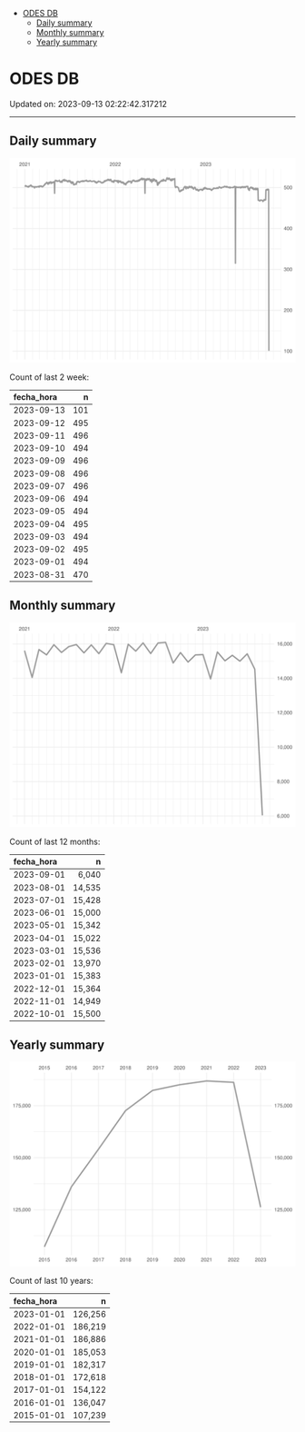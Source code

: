 
  - [ODES DB](#odes-db)
      - [Daily summary](#daily-summary)
      - [Monthly summary](#monthly-summary)
      - [Yearly summary](#yearly-summary)

# ODES DB

Updated on: 2023-09-13 02:22:42.317212

-----

## Daily summary

![](figures/unnamed-chunk-2-1.svg)<!-- -->

Count of last 2 week:

| fecha\_hora |   n |
| :---------- | --: |
| 2023-09-13  | 101 |
| 2023-09-12  | 495 |
| 2023-09-11  | 496 |
| 2023-09-10  | 494 |
| 2023-09-09  | 496 |
| 2023-09-08  | 496 |
| 2023-09-07  | 496 |
| 2023-09-06  | 494 |
| 2023-09-05  | 494 |
| 2023-09-04  | 495 |
| 2023-09-03  | 494 |
| 2023-09-02  | 495 |
| 2023-09-01  | 494 |
| 2023-08-31  | 470 |

## Monthly summary

![](figures/unnamed-chunk-4-1.svg)<!-- -->

Count of last 12 months:

| fecha\_hora |      n |
| :---------- | -----: |
| 2023-09-01  |  6,040 |
| 2023-08-01  | 14,535 |
| 2023-07-01  | 15,428 |
| 2023-06-01  | 15,000 |
| 2023-05-01  | 15,342 |
| 2023-04-01  | 15,022 |
| 2023-03-01  | 15,536 |
| 2023-02-01  | 13,970 |
| 2023-01-01  | 15,383 |
| 2022-12-01  | 15,364 |
| 2022-11-01  | 14,949 |
| 2022-10-01  | 15,500 |

## Yearly summary

![](figures/unnamed-chunk-6-1.svg)<!-- -->

Count of last 10 years:

| fecha\_hora |       n |
| :---------- | ------: |
| 2023-01-01  | 126,256 |
| 2022-01-01  | 186,219 |
| 2021-01-01  | 186,886 |
| 2020-01-01  | 185,053 |
| 2019-01-01  | 182,317 |
| 2018-01-01  | 172,618 |
| 2017-01-01  | 154,122 |
| 2016-01-01  | 136,047 |
| 2015-01-01  | 107,239 |
